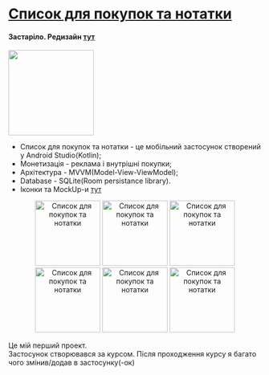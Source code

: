# [Список для покупок та нотатки](https://play.google.com/store/apps/details?id=com.deskree.shoppinglist)
#### Застаріло. Редизайн [тут](https://github.com/Pro100DeSkree/ShoppingList)

<p align="left">  
    <a href="https://play.google.com/store/apps/details?id=com.deskree.shoppinglist">
        <img src="https://user-images.githubusercontent.com/33416429/180564555-b73c1a70-1409-4b9b-a22f-32c7c4a2d3e9.png" width="170" > 
    </a>
</p>


* Список для покупок та нотатки - це мобільний застосунок створений у Android Studio(Kotlin);
* Монетизація - реклама і внутрішні покупки;
* Архітектура - MVVM(Model-View-ViewModel);
* Database - SQLite(Room persistance library).
* Іконки та MockUp-и [тут](https://www.figma.com/file/fuZL9dSefOmaLhxowA8wZC/Icon-Shopping-List?node-id=0%3A1&t=JoCfrPpNrWxCHq7K-1)

<p align="center">
    <img src="https://play-lh.googleusercontent.com/BdO6CaMbu4NKNUexroRXximZrwtXKKDWyjhji7_jtKmyhUPEQ56yMtGjwflsQ_pZKQ=w2560-h1440" width="130" title="Список для покупок та нотатки">
    <img src="https://play-lh.googleusercontent.com/5g2CuoxKmoBGXcxBoBX7cVToupEQB_vjCO_yv-clNsaXzOqfKDPBCzMeYhz0ySAzco8u=w2560-h1440" width="130" title="Список для покупок та нотатки">
    <img src="https://play-lh.googleusercontent.com/W4MZFn7KRylzNPC2cbF6qPj2wF7FuZx7PvaNCimzgHvGkmvgBJpeqxpX7kYfdcL5b5s=w2560-h1440" width="130" title="Список для покупок та нотатки">
    <img src="https://play-lh.googleusercontent.com/13IaHn0t3ZwJVc81bXWRvK-PLjScgc_nzTQQfqMZpNbiaaVrrQVk2rNyhZl9Hr7kGw=w2560-h1440" width="130" title="Список для покупок та нотатки">
    <img src="https://play-lh.googleusercontent.com/re7q5UbZ3fht-xtedwIgppyBYl6kW1hUuDNs7RR3cln2K-7cX6LUZ6zpvPhLfgMByRqA=w2560-h1440" width="130" title="Список для покупок та нотатки">
    <img src="https://play-lh.googleusercontent.com/WEdZERdu2QHU6b17dlpZAQ7VkwDIrl0eY199KcxTE1qbiyD1IHJAfahLHUKuSROeAR0=w2560-h1440" width="130" title="Список для покупок та нотатки" >
</p>

Це мій перший проект.<br>Застосунок створювався за курсом. Після проходження курсу я багато чого змінив/додав в застосунку(-ок)
